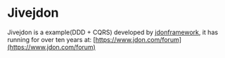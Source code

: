 Jivejdon
=========================================

Jivejdon is a example(DDD + CQRS) developed by [jdonframework](https://github.com/banq/jdonframework), it has running  for over ten years
at: [https://www.jdon.com/forum](https://www.jdon.com/forum)


